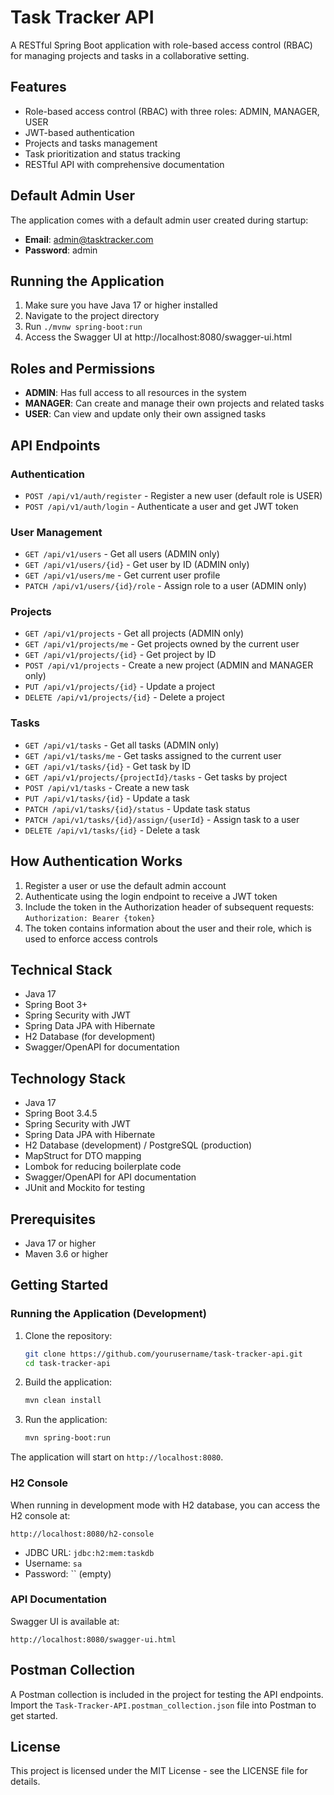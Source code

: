 # Task Tracker API

A RESTful Spring Boot application with role-based access control (RBAC) for managing projects and tasks in a collaborative setting.

## Features

- Role-based access control (RBAC) with three roles: ADMIN, MANAGER, USER
- JWT-based authentication
- Projects and tasks management
- Task prioritization and status tracking
- RESTful API with comprehensive documentation

## Default Admin User

The application comes with a default admin user created during startup:

- **Email**: admin@tasktracker.com
- **Password**: admin

## Running the Application

1. Make sure you have Java 17 or higher installed
2. Navigate to the project directory
3. Run `./mvnw spring-boot:run`
4. Access the Swagger UI at http://localhost:8080/swagger-ui.html

## Roles and Permissions

- **ADMIN**: Has full access to all resources in the system
- **MANAGER**: Can create and manage their own projects and related tasks
- **USER**: Can view and update only their own assigned tasks

## API Endpoints

### Authentication

- `POST /api/v1/auth/register` - Register a new user (default role is USER)
- `POST /api/v1/auth/login` - Authenticate a user and get JWT token

### User Management

- `GET /api/v1/users` - Get all users (ADMIN only)
- `GET /api/v1/users/{id}` - Get user by ID (ADMIN only)
- `GET /api/v1/users/me` - Get current user profile
- `PATCH /api/v1/users/{id}/role` - Assign role to a user (ADMIN only)

### Projects

- `GET /api/v1/projects` - Get all projects (ADMIN only)
- `GET /api/v1/projects/me` - Get projects owned by the current user
- `GET /api/v1/projects/{id}` - Get project by ID
- `POST /api/v1/projects` - Create a new project (ADMIN and MANAGER only)
- `PUT /api/v1/projects/{id}` - Update a project
- `DELETE /api/v1/projects/{id}` - Delete a project

### Tasks

- `GET /api/v1/tasks` - Get all tasks (ADMIN only)
- `GET /api/v1/tasks/me` - Get tasks assigned to the current user
- `GET /api/v1/tasks/{id}` - Get task by ID
- `GET /api/v1/projects/{projectId}/tasks` - Get tasks by project
- `POST /api/v1/tasks` - Create a new task
- `PUT /api/v1/tasks/{id}` - Update a task
- `PATCH /api/v1/tasks/{id}/status` - Update task status
- `PATCH /api/v1/tasks/{id}/assign/{userId}` - Assign task to a user
- `DELETE /api/v1/tasks/{id}` - Delete a task

## How Authentication Works

1. Register a user or use the default admin account
2. Authenticate using the login endpoint to receive a JWT token
3. Include the token in the Authorization header of subsequent requests: `Authorization: Bearer {token}`
4. The token contains information about the user and their role, which is used to enforce access controls

## Technical Stack

- Java 17
- Spring Boot 3+
- Spring Security with JWT
- Spring Data JPA with Hibernate
- H2 Database (for development)
- Swagger/OpenAPI for documentation

## Technology Stack

- Java 17
- Spring Boot 3.4.5
- Spring Security with JWT
- Spring Data JPA with Hibernate
- H2 Database (development) / PostgreSQL (production)
- MapStruct for DTO mapping
- Lombok for reducing boilerplate code
- Swagger/OpenAPI for API documentation
- JUnit and Mockito for testing

## Prerequisites

- Java 17 or higher
- Maven 3.6 or higher

## Getting Started

### Running the Application (Development)

1. Clone the repository:
   ```sh
   git clone https://github.com/yourusername/task-tracker-api.git
   cd task-tracker-api
   ```

2. Build the application:
   ```sh
   mvn clean install
   ```

3. Run the application:
   ```sh
   mvn spring-boot:run
   ```

The application will start on `http://localhost:8080`.

### H2 Console

When running in development mode with H2 database, you can access the H2 console at:
```
http://localhost:8080/h2-console
```

- JDBC URL: `jdbc:h2:mem:taskdb`
- Username: `sa`
- Password: `` (empty)

### API Documentation

Swagger UI is available at:
```
http://localhost:8080/swagger-ui.html
```

## Postman Collection

A Postman collection is included in the project for testing the API endpoints. Import the `Task-Tracker-API.postman_collection.json` file into Postman to get started.

## License

This project is licensed under the MIT License - see the LICENSE file for details. 